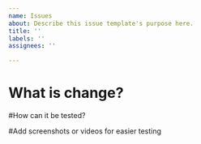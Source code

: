 ```yaml
---
name: Issues
about: Describe this issue template's purpose here.
title: ''
labels: ''
assignees: ''

---
```


# What is change?


#How can it be tested?

#Add screenshots or videos for easier testing
